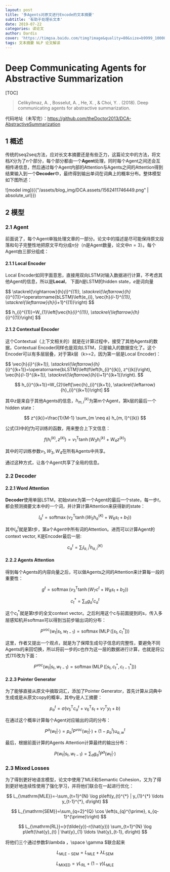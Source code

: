 ```yaml
---
layout: post
title: '多Agents对原文进行Encode的文本摘要'
subtitle: '有助于处理长文本'
date: 2019-07-22
categories: 读论文
author: Dardis
cover: 'https://timgsa.baidu.com/timg?image&quality=80&size=b9999_10000&sec=1564401601&di=65d4c18dbda45f33c82d458ffcead5e5&imgtype=jpg&er=1&src=http%3A%2F%2Fb-ssl.duitang.com%2Fuploads%2Fitem%2F201708%2F03%2F20170803153553_HZRPv.jpeg'
tags: 文本摘要 NLP 论文解读
---
```


# Deep Communicating Agents for Abstractive Summarization

[TOC]

> Celikyilmaz, A. , Bosselut, A. , He, X. , & Choi, Y. . (2018). Deep communicating agents for abstractive summarization.

代码地址（未写完）：https://github.com/theDoctor2013/DCA-AbstractiveSummarization



## 1 概述

传统的seq2seq方法，应对长文本摘要还是有些乏力，这篇论文中的方法，将文档$X$分为了$n$个部分，每个部分都由一个**Agent**处理，同时每个Agent之间还会互相传递信息，然后通过每个Agent内部的Attention与Agents之间的Attention得到结果输入到一个**Decoder**中，最终得到输出单词在词典上的概率分布。整体模型如下图所述：

![model img]({{"/assets/blog_img/DCA.assets/1562411746449.png" | absolute_url}})



## 2 模型

### 2.1 Agent

前面说了，每个Agent单独处理文章的一部分。论文中的描述是尽可能保持原文段落和句子完整性地把原文平均分成$n$分（n是Agent数量，论文中$n=3$）。每个Agent由三部分组成：

#### 2.1.1 Local Encoder

Local Encoder如同字面意思，直接用双向LSTM对输入数据进行计算，不考虑其他Agent的信息，所以是**Local**， 下面$h$是LSTM的hidden state，$e$是词向量

\$\$
\stackrel{\rightarrow}{h}_{i}^{(1)}, \stackrel{\leftarrow}{h}_{i}^{(1)}=\operatorname{bLSTM}\left(e_{i}, \vec{h}_{i-1}^{(1)}, \stackrel{\leftarrow}{h}_{i+1}^{(1)}\right)
\$\$

\$$
h_{i}^{(1)}=W_{1}\left[\vec{h}_{i}^{(1)}, \stackrel{\leftarrow}{h}_{i}^{(1)}\right]
\$$

#### 2.1.2 Contextual Encoder

这个Contextual（上下文相关的）就是在计算过程中，接受了其他Agents的数据，Contextual Encoder同样也是双向LSTM，只是输入的数据变化了。这个Encoder可以有多层层叠，对于第$k$层（k>=2，因为第一层是Local Encoder)：

$\$
\vec{h}_{i}^{(k+1)}, \stackrel{\leftarrow}{h}_{i}^{(k+1)}=\operatorname{bLSTM}\left(f\left(h_{i}^{(k)}, z^{(k)}\right), \vec{h}_{i-1}^{(k+1)}, \stackrel{\leftarrow}{h}_{i+1}^{(k+1)}\right).
$\$

$$
h_{i}^{(k+1)}=W_{2}\left[\vec{h}_{i}^{(k+1)}, \stackrel{\leftarrow}{h}_{i}^{(k+1)}\right]
$$

其中$z$是来自于其他Agents的信息，$h_{m,I}^{(k)}$为第m个Agent，第k层的最后一个hidden state：

$$
z^{(k)}=\frac{1}{M-1} \sum_{m \neq a} h_{m, I}^{(k)}
$$

公式(3)中的$f$为可训练的函数，用来整合上下文信息：

$$
f\left(h_{i}^{(k)}, z^{(k)}\right)=v_{1}^{\mathrm{T}} \tanh \left(W_{3} h_{i}^{(k)}+W_{4} z^{(k)}\right)
$$

其中的可训练参数$v_1, W_3, W_4$在所有Agents中共享。

通过这种方式，让各个Agent共享了全局的信息。

### 2.2 Decoder

#### 2.2.1 Word Attention

**Decoder**使用单层LSTM，初始state为第一个Agent的最后一个state，每一步$t$，都会预测摘要文本中的一个词，并计算计算Attention来获得新的state：

$$
l_{a}^{t}=\operatorname{softmax}\left(v_{2}^{\mathrm{T}} \tanh \left(W_{5} h_{a}^{(K)}+W_{6} s_{t}+b_{1}\right)\right)
$$

其中$l_a^t$就是第t步，第a个Agent中所有词的Attention。进而可以计算Agent的context vector, K是Encoder最后一层:

$$
c_{a}^{t}=\sum_{i} l_{a, i}^{t} h_{a, i}^{(K)}
$$

#### 2.2.2 Agents Attention

得到每个Agents的内容向量之后，可以做Agents之间的Attention来计算每一段的重要性：

$$
g^{t}=\operatorname{softmax}\left(v_{3}^{\mathrm{T}} \tanh \left(W_{7} c^{t}+W_{8} s_{t}+b_{2}\right)\right)
$$

$$
c_{t}^{*}=\sum_{a} g_{a}^{t} c_{a}^{t}
$$

这个$c_{t}^{*}$就是第t步的全文context vector。之后利用这个c与前面提到的s，传入多层感知机并softmax可以得到当前步输出词的分布：

$$
P^{v o c}\left(w_{t} | s_{t}, w_{t-1}\right)=\operatorname{softmax}\left(\operatorname{MLP}\left(\left[s_{t}, c_{t}^{*}\right]\right)\right)
$$

这里，作者又提出一个观点，就是为了保障生成句子信息的完整性，要避免不同Agents的来回切换，所以将前一步的c也作为这一层的数据进行计算，也就是将公式(11)改为下面：

$$
P^{v o c}\left(w_{t} | s_{t}, w_{t-1}\right)=\operatorname{softmax}\left(\operatorname{MLP}\left(\left[s_{t}, c_{t}^{*}, c_{t-1}^{*}\right]\right)\right)
$$

#### 2.2.3 Pointer Generator

为了能够直接从原文中摘取词汇，添加了Pointer Generator，首先计算从词典中生成或是从原文copy的概率，其中y是人工摘要：

$$
p_{a}^{t}=\sigma\left(v_{5}^{\mathrm{T}} c_{a}^{t}+v_{6}^{\mathrm{T}} s_{t}+v_{7}^{\mathrm{T}} y_{t}+b\right)
$$

在通过这个概率计算每个Agent对应输出的词的分布：

$$
P^{a}\left(w_{t} | \cdot\right)=p_{a}^{t} P^{v o c}\left(w_{t} | \cdot\right)+\left(1-p_{a}^{t}\right) u_{a, w}^{t}
$$

最后，根据前面计算的Agents Attention计算最终的输出分布：

$$
P\left(w_{t} | s_{t}, w_{t-1}\right)=\sum_{a} g_{a}^{t} P^{a}\left(w_{t} | \cdot\right)
$$

### 2.3 Mixed Losses

为了得到更好地语言模型，论文中使用了MLE和Semantic Cohesion，又为了得到更好地连续性使用了强化学习，并将他们联合在一起进行优化：

$$
L_{\mathrm{MLE}}=-\sum_{t=1}^{N} \log p\left(y_{t}^{*} | y_{1}^{*} \ldots y_{t-1}^{*}, d\right)
$$

$$
L_{\mathrm{SEM}}=\sum_{q=2}^{Q} \cos \left(s_{q}^{\prime}, s_{q-1}^{\prime}\right)
$$

$$
L_{\mathrm{RL}}=(r(\tilde{y})-r(\hat{y})) \sum_{t=1}^{N} \log p\left(\hat{y}_{t} | \hat{y}_{1} \ldots \hat{y}_{t-1}, d\right)
$$

将他们三个通过参数$\lambda ，\space \gamma $联合起来

$$
L_{\mathrm{MLE}-\mathrm{SEM}}=L_{\mathrm{MLE}}+\lambda L_{\mathrm{SEM}}
$$

$$
L_{\mathrm{MIXED}}=\gamma L_{\mathrm{RL}}+(1-\gamma) L_{\mathrm{MLE}}
$$



